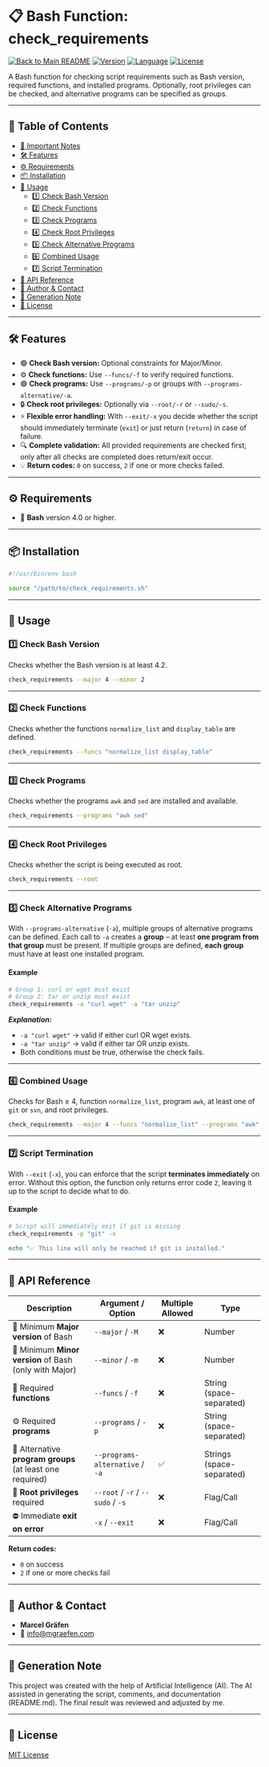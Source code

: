 # 📋 Bash Function: check\_requirements

[![Back to Main README](https://img.shields.io/badge/Main-README-blue?style=flat\&logo=github)](https://github.com/Marcel-Graefen/Bash-Function-Collection/blob/main/README.md)
[![Version](https://img.shields.io/badge/version-1.0.0-blue.svg)](#)
[![Language](https://img.shields.io/badge/Language-German-blue)](./README.de.md)
[![License](https://img.shields.io/badge/license-MIT-lightgrey.svg)](https://opensource.org/licenses/MIT)

A Bash function for checking script requirements such as Bash version, required functions, and installed programs. Optionally, root privileges can be checked, and alternative programs can be specified as groups.

---

## 🚀 Table of Contents

* [📌 Important Notes](#-important-notes)
* [🛠️ Features](#️-features)
* [⚙️ Requirements](#️-requirements)
* [📦 Installation](#-installation)
* [📝 Usage](#-usage)
  * [1️⃣ Check Bash Version](#1️⃣-check-bash-version)
  * [2️⃣ Check Functions](#2️⃣-check-functions)
  * [3️⃣ Check Programs](#3️⃣-check-programs)
  * [4️⃣ Check Root Privileges](#4️⃣-check-root-privileges)
  * [5️⃣ Check Alternative Programs](#5️⃣-check-alternative-programs)
  * [6️⃣ Combined Usage](#6️⃣-combined-usage)
  * [7️⃣ Script Termination](#7️⃣-script-termination)
* [📌 API Reference](#-api-reference)
* [👤 Author & Contact](#-author--contact)
* [🤖 Generation Note](#-generation-note)
* [📜 License](#-license)

---

## 🛠️ Features

* 🟢 **Check Bash version:** Optional constraints for Major/Minor.
* ⚙️ **Check functions:** Use `--funcs/-f` to verify required functions.
* 🟣 **Check programs:** Use `--programs/-p` or groups with `--programs-alternative/-a`.
* 🔒 **Check root privileges:** Optionally via `--root/-r` or `--sudo/-s`.
* ⚡ **Flexible error handling:** With `--exit/-x` you decide whether the script should immediately terminate (`exit`) or just return (`return`) in case of failure.
* 🔍 **Complete validation:** All provided requirements are checked first; only after all checks are completed does return/exit occur.
* 💡 **Return codes:** `0` on success, `2` if one or more checks failed.

---

## ⚙️ Requirements

* 🐚 **Bash** version 4.0 or higher.

---

## 📦 Installation

```bash
#!/usr/bin/env bash

source "/path/to/check_requirements.sh"
```

---

## 📝 Usage

### 1️⃣ Check Bash Version

Checks whether the Bash version is at least 4.2.

```bash
check_requirements --major 4 --minor 2
```

---

### 2️⃣ Check Functions

Checks whether the functions `normalize_list` and `display_table` are defined.

```bash
check_requirements --funcs "normalize_list display_table"
```

---

### 3️⃣ Check Programs

Checks whether the programs `awk` and `sed` are installed and available.

```bash
check_requirements --programs "awk sed"
```

---

### 4️⃣ Check Root Privileges

Checks whether the script is being executed as root.

```bash
check_requirements --root
```

---

### 5️⃣ Check Alternative Programs

With `--programs-alternative` (`-a`), multiple groups of alternative programs can be defined.
Each call to `-a` creates a **group** – at least **one program from that group** must be present.
If multiple groups are defined, **each group** must have at least one installed program.

#### Example

```bash
# Group 1: curl or wget must exist
# Group 2: tar or unzip must exist
check_requirements -a "curl wget" -a "tar unzip"
```

***Explanation:***

* `-a "curl wget"` → valid if either curl OR wget exists.
* `-a "tar unzip"` → valid if either tar OR unzip exists.
* Both conditions must be true, otherwise the check fails.

---

### 6️⃣ Combined Usage

Checks for Bash ≥ 4, function `normalize_list`, program `awk`, at least one of `git` or `svn`, and root privileges.

```bash
check_requirements --major 4 --funcs "normalize_list" --programs "awk" --programs-alternative "git svn" --root
```

---

### 7️⃣ Script Termination

With `--exit` (`-x`), you can enforce that the script **terminates immediately** on error.
Without this option, the function only returns error code `2`, leaving it up to the script to decide what to do.

#### Example

```bash
# Script will immediately exit if git is missing
check_requirements -p "git" -x

echo "✅ This line will only be reached if git is installed."
```

---

## 📌 API Reference

| Description                                               | Argument / Option                 | Multiple Allowed | Type                      |
| --------------------------------------------------------- | --------------------------------- | ---------------- | ------------------------- |
| 🔢 Minimum **Major version** of Bash                      | `--major` / `-M`                  | ❌                | Number                    |
| 🔢 Minimum **Minor version** of Bash (only with Major)    | `--minor` / `-m`                  | ❌                | Number                    |
| 🧩 Required **functions**                                 | `--funcs` / `-f`                  | ❌                | String (space-separated)  |
| ⚙️ Required **programs**                                  | `--programs` / `-p`               | ❌                | String (space-separated)  |
| 🔀 Alternative **program groups** (at least one required) | `--programs-alternative` / `-a`   | ✅                | Strings (space-separated) |
| 🔑 **Root privileges** required                           | `--root` / `-r` / `--sudo` / `-s` | ❌                | Flag/Call                 |
| ⛔ Immediate **exit on error**                            | `-x` / `--exit`                   | ❌                | Flag/Call                 |

**Return codes:**

* `0` on success
* `2` if one or more checks fail

---

## 👤 Author & Contact

* **Marcel Gräfen**
* 📧 [info@mgraefen.com](mailto:info@mgraefen.com)

---

## 🤖 Generation Note

This project was created with the help of Artificial Intelligence (AI).
The AI assisted in generating the script, comments, and documentation (README.md).
The final result was reviewed and adjusted by me.

---

## 📜 License

[MIT License](LICENSE)
